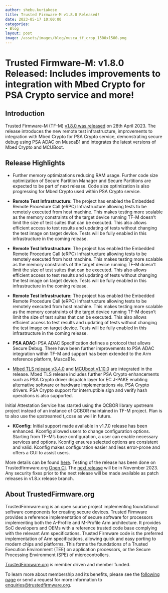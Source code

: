 ```yaml
---
author: shebu.kuriakose
title: Trusted Firmware-M v1.8.0 Released! 
date: 2023-05-17 10:00:00
categories:
- Blog
layout: post
image: /assets/images/blog/musca_tf_crop_1500x1500.png
---
```


**Trusted Firmware-M: v1.8.0 Released: Includes improvements to integration with Mbed Crypto for PSA Crypto service and more!**
=====================================================

Introduction
------------

Trusted Firmware-M (TF-M) [v1.8.0 was released](https://git.trustedfirmware.org/TF-M/trusted-firmware-m.git/tag/?h=TF-Mv1.8.0) on 28th April 2023. The release introduces the new
remote test infrastructure, improvements to integration with Mbed Crypto for PSA Crypto service,
demonstrating secure debug using PSA ADAC on MuscaB1 and integrates the latest versions of Mbed
Crypto and MCUBoot.

Release Highlights 
----------

- Further memory optimizations reducing RAM usage. Further code size optimization of Secure
Partition Manager and Secure Partitions are expected to be part of next release. Code size
optimization is also progressing for Mbed Crypto used within PSA Crypto service.

- **Remote Test Infrastructure:** The project has enabled the Embedded Remote Procedure Call (eRPC)
Infrastructure allowing tests to be remotely executed from host machine. This makes testing more
scalable as the memory constraints of the target device running TF-M doesn’t limit the size of test
suites that can be executed. This also allows efficient access to test results and updating of tests
without changing the test image on target device. Tests will be fully enabled in this infrastructure in
the coming release.

- **Remote Test Infrastructure:** The project has enabled the Embedded Remote Procedure Call (eRPC)
Infrastructure allowing tests to be remotely executed from host machine. This makes testing more
scalable as the memory constraints of the target device running TF-M doesn’t limit the size of test
suites that can be executed. This also allows efficient access to test results and updating of tests
without changing the test image on target device. Tests will be fully enabled in this infrastructure in
the coming release.

- **Remote Test Infrastructure:** The project has enabled the Embedded Remote Procedure Call (eRPC)
Infrastructure allowing tests to be remotely executed from host machine. This makes testing more
scalable as the memory constraints of the target device running TF-M doesn’t limit the size of test
suites that can be executed. This also allows efficient access to test results and updating of tests
without changing the test image on target device. Tests will be fully enabled in this infrastructure in
the coming release.

- **PSA ADAC:** PSA ADAC Specification defines a protocol that allows Secure Debug. There have been
further improvements to PSA ADAC integration within TF-M and support has been extended to the
Arm reference platform, MuscaB1e.

- [Mbed TLS release v3.4.0](https://www.trustedfirmware.org/blog/MBed-TLS-3-4-0/) and [MCUboot v1.10.0](https://docs.mcuboot.com/release-notes.html#version-1100) are integrated in the release. Mbed TLS release
includes further PSA Crypto enhancements such as PSA Crypto driver dispatch layer for EC J-PAKE
enabling alternative software or hardware implementations via. PSA Crypto drivers. PSA Crypto
support for interruptible sign and verify hash operations is also supported.

Initial Attestation Service has started using the QCBOR library upstream project instead of an
instance of QCBOR maintained in TF-M project. Plan is to also use the upstreamed t_cose as well in
future.

- **KConfig:** Initial support made available in v1.7.0 release has been enhanced. Kconfig allowed users
to change configuration options. Starting from TF-M’s base configuration, a user can enable
necessary services and options. Kconfig ensures selected options are consistent and valid. Kconfig
makes configuration easier and less error-prone and offers a GUI to assist users.

More details can be found [here](https://tf-m-user-guide.trustedfirmware.org/releases/1.8.0.html). Testing of the release has been done on Trustedfirmware.org [Open CI](https://ci.trustedfirmware.org/).
The [next release](https://tf-m-user-guide.trustedfirmware.org/releases/index.html#future-release-plans) will be in November 2023. Any security fixes prior to the next release will be made
available as patch releases in v1.8.x release branch.

About TrustedFirmware.org
----------
TrustedFirmware.org is an open source project implementing foundational software components for creating secure devices. Trusted Firmware provides a reference implementation of secure software for processors implementing both the A-Profile and M-Profile Arm architecture. It provides SoC developers and OEMs with a reference trusted code base complying with the relevant Arm specifications. Trusted Firmware code is the preferred implementation of Arm specifications, allowing quick and easy porting to modern chips and platforms. This forms the foundations of a Trusted Execution Environment (TEE) on application processors, or the Secure Processing Environment (SPE) of microcontrollers. 

[TrustedFirmware.org](https://www.trustedfirmware.org) is member driven and member funded. 

To learn more about membership and its benefits, please see the [following page](https://www.trustedfirmware.org/about) or send a request for more information to enquiries@trustedfirmware.org.


